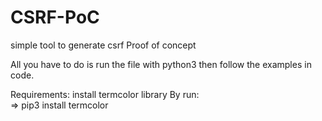 # CSRF-PoC

simple tool to generate csrf Proof of concept

All you have to do is run the file with python3 then
follow the examples in code.

Requirements: 
 install termcolor library By run:    
         => pip3 install termcolor 
